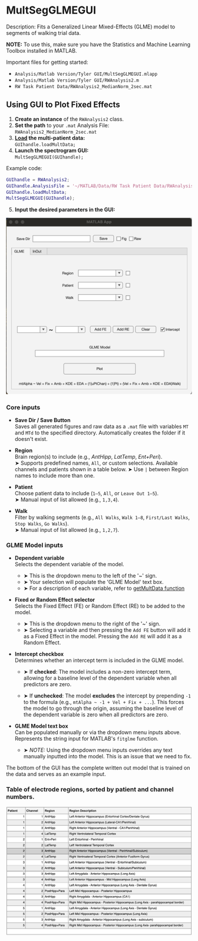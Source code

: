 # MultSegGLMEGUI
Description: Fits a Generalized Linear Mixed-Effects (GLME) model to segments of walking trial data. 

**NOTE:** To use this, make sure you have the Statistics and Machine Learning Toolbox installed in MATLAB. 

Important files for getting started: 
- `Analysis/Matlab Version/Tyler GUI/MultSegGLMEGUI.mlapp`
- `Analysis/Matlab Version/Tyler GUI/RWAnalysis2.m`
- `RW Task Patient Data/RWAnalysis2_MedianNorm_2sec.mat`

## Using GUI to Plot Fixed Effects

1. **Create an instance** of the `RWAnalysis2` class.  
2. **Set the path** to your `.mat` Analysis File:  
   `RWAnalysis2_MedianNorm_2sec.mat`  
3. **[Load](https://github.com/INMANLab/CAPTURE/blob/main/Analysis/Matlab%20Version/Tyler%20GUI/Docs/RWAnalysis2_Functions.md#loadmultdataobjvarargin) the multi-patient data:**  
   `GUIhandle.loadMultData;`  
4. **Launch the spectrogram GUI:**  
   `MultSegGLMEGUI(GUIhandle);`

Example code:
```matlab
GUIhandle = RWAnalysis2;
GUIhandle.AnalysisFile = '~/MATLAB/Data/RW Task Patient Data/RWAnalysis2_MedianNorm_2sec.mat';
GUIhandle.loadMultData;
MultSegGLMEGUI(GUIhandle);
```

5. **Input the desired parameters in the GUI:**

![GUI interface](https://github.com/INMANLab/CAPTURE/blob/main/Analysis/Matlab%20Version/Tyler%20GUI/Docs/MultSegGLMEGUI_interface.png)

### Core inputs
-  **Save Dir / Save Button**  
  Saves all generated figures and raw data as a `.mat` file with variables `MT` and `MTd` to the specified directory. Automatically creates the folder if it doesn't exist.

- **Region**  
  Brain region(s) to include (e.g., *AntHipp*, *LatTemp*, *Ent+Peri*).  
  ➤ Supports predefined names, `All`, or custom selections. Available channels and patients shown in a table below. 
  ➤ Use `|` between Region names to include more than one.

- **Patient**  
  Choose patient data to include (`1–5`, `All`, or `Leave Out 1–5`).  
  ➤ Manual input of list allowed (e.g., `1,3,4`).

- **Walk**  
  Filter by walking segments (e.g., `All Walks`, `Walk 1–8`, `First/Last Walks`, `Stop Walks`, `Go Walks`).  
  ➤ Manual input of list allowed (e.g., `1,2,7`).

### GLME Model inputs

- **Dependent variable**  
  Selects the dependent variable of the model.  
  - ➤ This is the dropdown menu to the left of the '~' sign.  
  - ➤ Your selection will populate the 'GLME Model' text box.
  - ➤ For a description of each variable, refer to [getMultData function](https://github.com/INMANLab/CAPTURE/blob/main/Analysis/Matlab%20Version/Tyler%20GUI/Docs/RWAnalysis2_Functions.md#getmultdataobj-varargin)

- **Fixed or Random Effect selector**  
  Selects the Fixed Effect (FE) or Random Effect (RE) to be added to the model.  
  - ➤ This is the dropdown menu to the right of the '~' sign.
  - ➤ Selecting a variable and then pressing the `Add FE` button will add it as a Fixed Effect in the model. Pressing the `Add RE` will add it as a Random Effect.
 
- **Intercept checkbox**  
  Determines whether an intercept term is included in the GLME model.

  - ➤ If **checked**: The model includes a non-zero intercept term, allowing for a baseline level of the dependent variable when all predictors are zero.
  
  - ➤ If **unchecked**: The model **excludes** the intercept by prepending `-1` to the formula (e.g., `mtAlpha ~ -1 + Vel + Fix + ...`). This forces the model to go through the origin, assuming the baseline level of the dependent variable is zero when all predictors are zero.

- **GLME Model text box**  
  Can be populated manually or via the dropdown menu inputs above. Represents the string input for MATLAB's `fitglme` function.  
  - ➤ _NOTE:_ Using the dropdown menu inputs overrides any text manually inputted into the model. This is an issue that we need to fix.

  
The bottom of the GUI has the complete written out model that is trained on the data and serves as an example input. 

### Table of electrode regions, sorted by patient and channel numbers.

![Elec_Locs](https://github.com/INMANLab/CAPTURE/blob/main/Analysis/Matlab%20Version/Tyler%20GUI/Docs/ElecLocs.png)
